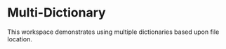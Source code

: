 # Multi-Dictionary

This workspace demonstrates using multiple dictionaries based upon file location.
